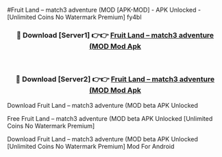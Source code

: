 #Fruit Land – match3 adventure (MOD [APK-MOD] - APK Unlocked - [Unlimited Coins No Watermark Premium] fy4bl



<div align="center">

<h3>🔴 Download [Server1] 👉👉 <a href="https://momento.my/?title=Fruit_Land_–_match3_adventure_(MOD">Fruit Land – match3 adventure (MOD Mod Apk</a></h3><br>

<h3>🔴 Download [Server2] 👉👉 <a href="https://momento.my/?title=Fruit_Land_–_match3_adventure_(MOD">Fruit Land – match3 adventure (MOD Mod Apk</a></h3>
</div>



Download Fruit Land – match3 adventure (MOD beta APK Unlocked

Free Fruit Land – match3 adventure (MOD beta APK Unlocked [Unlimited Coins No Watermark Premium]

Download Fruit Land – match3 adventure (MOD beta APK Unlocked [Unlimited Coins No Watermark Premium] Mod For Android
